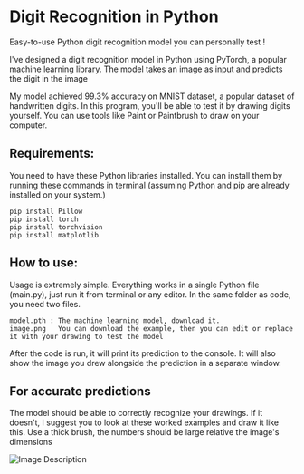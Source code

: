 # Digit Recognition in Python
Easy-to-use Python digit recognition model you can personally test !

I've designed a digit recognition model in Python using PyTorch, a popular machine learning library.
The model takes an image as input and predicts the digit in the image

My model achieved 99.3% accuracy on MNIST dataset, a popular dataset of handwritten digits.
In this program, you'll be able to test it by drawing digits yourself. You can use tools like Paint or Paintbrush to draw on your computer.

## Requirements:
You need to have these Python libraries installed. You can install them by running these commands in terminal (assuming Python and pip are already installed on your system.)
```
pip install Pillow
pip install torch
pip install torchvision
pip install matplotlib
```

## How to use:
Usage is extremely simple. Everything works in a single Python file (main.py), just run it from terminal or any editor.
In the same folder as code, you need two files.
```
model.pth : The machine learning model, download it.
image.png   You can download the example, then you can edit or replace it with your drawing to test the model
```

After the code is run, it will print its prediction to the console. It will also show the image you drew alongside the prediction in a separate window.

## For accurate predictions

The model should be able to correctly recognize your drawings. If it doesn't, I suggest you to look at these worked examples and draw it like this. Use a thick brush, the numbers should be large relative the image's dimensions

![Image Description](https://i.imgur.com/VxGU4oV.png)








